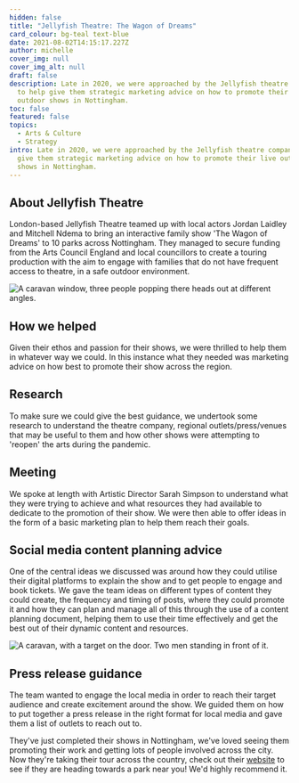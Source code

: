 ```yaml
---
hidden: false
title: "Jellyfish Theatre: The Wagon of Dreams"
card_colour: bg-teal text-blue
date: 2021-08-02T14:15:17.227Z
author: michelle
cover_img: null
cover_img_alt: null
draft: false
description: Late in 2020, we were approached by the Jellyfish theatre company
  to help give them strategic marketing advice on how to promote their live
  outdoor shows in Nottingham.
toc: false
featured: false
topics:
  - Arts & Culture
  - Strategy
intro: Late in 2020, we were approached by the Jellyfish theatre company to help
  give them strategic marketing advice on how to promote their live outdoor
  shows in Nottingham.
---
```


## About Jellyfish Theatre

London-based Jellyfish Theatre teamed up with local actors Jordan Laidley and Mitchell Ndema to bring an interactive family show 'The Wagon of Dreams' to 10 parks across Nottingham. They managed to secure funding from the Arts Council England and local councillors to create a touring production with the aim to engage with families that do not have frequent access to theatre, in a safe outdoor environment.

![A caravan window, three people popping there heads out at different angles.](../images/jf-theatre.jpeg)

## How we helped

Given their ethos and passion for their shows, we were thrilled to help them in whatever way we could. In this instance what they needed was marketing advice on how best to promote their show across the region.

## Research

To make sure we could give the best guidance, we undertook some research to understand the theatre company, regional outlets/press/venues that may be useful to them and how other shows were attempting to 'reopen' the arts during the pandemic.

## Meeting

We spoke at length with Artistic Director Sarah Simpson to understand what they were trying to achieve and what resources they had available to dedicate to the promotion of their show. We were then able to offer ideas in the form of a basic marketing plan to help them reach their goals.

## Social media content planning advice

One of the central ideas we discussed was around how they could utilise their digital platforms to explain the show and to get people to engage and book tickets. We gave the team ideas on different types of content they could create, the frequency and timing of posts, where they could promote it and how they can plan and manage all of this through the use of a content planning document, helping them to use their time effectively and get the best out of their dynamic content and resources.

![A caravan, with a target on the door. Two men standing in front of it.](../images/jf-theatre-3.jpeg)

## Press release guidance

The team wanted to engage the local media in order to reach their target audience and create excitement around the show. We guided them on how to put together a press release in the right format for local media and gave them a list of outlets to reach out to.

They've just completed their shows in Nottingham, we've loved seeing them promoting their work and getting lots of people involved across the city. Now they're taking their tour across the country, check out their [website](https://www.jellyfishtheatre.com/) to see if they are heading towards a park near you! We'd highly recommend it.